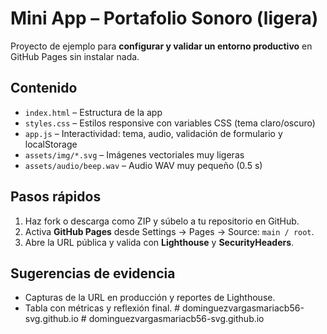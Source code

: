 # Mini App – Portafolio Sonoro (ligera)
Proyecto de ejemplo para **configurar y validar un entorno productivo** en GitHub Pages sin instalar nada.

## Contenido
- `index.html` – Estructura de la app
- `styles.css` – Estilos responsive con variables CSS (tema claro/oscuro)
- `app.js` – Interactividad: tema, audio, validación de formulario y localStorage
- `assets/img/*.svg` – Imágenes vectoriales muy ligeras
- `assets/audio/beep.wav` – Audio WAV muy pequeño (0.5 s)

## Pasos rápidos
1. Haz fork o descarga como ZIP y súbelo a tu repositorio en GitHub.
2. Activa **GitHub Pages** desde Settings → Pages → Source: `main / root`.
3. Abre la URL pública y valida con **Lighthouse** y **SecurityHeaders**.

## Sugerencias de evidencia
- Capturas de la URL en producción y reportes de Lighthouse.
- Tabla con métricas y reflexión final.
#   d o m i n g u e z v a r g a s m a r i a c b 5 6 - s v g . g i t h u b . i o  
 #   d o m i n g u e z v a r g a s m a r i a c b 5 6 - s v g . g i t h u b . i o  
 
